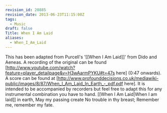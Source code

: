 ```yaml
---
revision_id: 20885
revision_date: 2013-06-23T11:15:08Z
tags:
  - Music
draft: false
Title: When I Am Laid
aliases:
  - When_I_Am_Laid
---
```

This has been adapted from Purcell's '[[When I Am Laid]]' from Dido and Aeneas. 
A recording of the original can be found [http://www.youtube.com/watch?feature=player_detailpage&v=H3wAarmPYKU#t=47s here] (0:47 onwards). 
A score can be found at [http://www.profounddecisions.co.uk/mediawiki-public/images/8/87/When_I_Am_Laid_In_Earth_-_pdf.pdf here]. It is intended to be accompanied by recorders but feel free to adapt this for any instrumental combination you have to hand. 
[[When I Am Laid|When I am laid]] in earth, 
May my passing create
No trouble in thy breast;
Remember me, remember my fate.